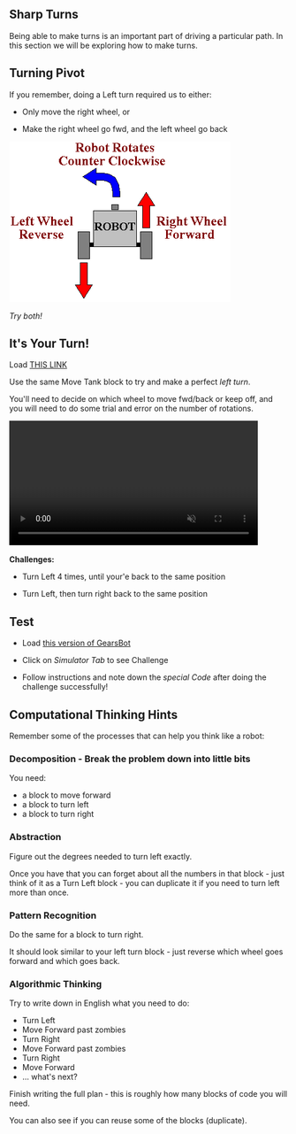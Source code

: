 Sharp Turns
---

Being able to make turns is an important part of driving a particular path.
In this section we will be exploring how to make turns.

## Turning Pivot

If you remember, doing a Left turn required us to either:

- Only move the right wheel, or 

- Make the right wheel go fwd, and the left wheel go back

![](images/left.jpg)

*Try both!*

## It's Your Turn!

Load [THIS LINK](https://gears.aposteriori.com.sg/index.html?worldJSON=https%3A%2F%2Ffiles.aposteriori.com.sg%2Fget%2FM9YRPKGWt7.json&robotJSON=https%3A%2F%2Ffiles.aposteriori.com.sg%2Fget%2F7r9K65arhz.json&filterBlocksJSON=https%3A%2F%2Ffiles.aposteriori.com.sg%2Fget%2Fo22H2evjjT.json)

Use the same Move Tank block to try and make a perfect *left turn*.  

You'll need to decide on which wheel to move fwd/back or keep off, and you will need to do some trial and error on the number of rotations.

<video autoplay muted loop width=450 height="auto">
  <source src="images/codeLeftTurn.mp4" type="video/mp4">
</video>

**Challenges:**

- Turn Left 4 times, until your'e back to the same position

- Turn Left, then turn right back to the same position

## Test 

- Load [this version of GearsBot](https://quirkycort.github.io/gears/public/index.html?worldJSON=https%3A%2F%2Ffiles.aposteriori.com.sg%2Fget%2FMLrEZXWzdo.json&robotJSON=https%3A%2F%2Ffiles.aposteriori.com.sg%2Fget%2F7r9K65arhz.json&filterBlocksJSON=https%3A%2F%2Ffiles.aposteriori.com.sg%2Fget%2Fo22H2evjjT.json&worldScripts=world_challenges)

- Click on *Simulator Tab* to see Challenge

- Follow instructions and note down the *special Code* after doing the challenge successfully!



## Computational Thinking Hints

Remember some of the processes that can help you think like a robot:

### Decomposition - Break the problem down into little bits

You need:

- a block to move forward
- a block to turn left
- a block to turn right

### Abstraction

Figure out the degrees needed to turn left exactly.

Once you have that you can forget about all the numbers in that block - just think of it as a Turn Left block - you can duplicate it if you need to turn left more than once.

### Pattern Recognition

Do the same for a block to turn right. 

It should look similar to your left turn block - just reverse which wheel goes forward and which goes back.

### Algorithmic Thinking

Try to write down in English what you need to do:

- Turn Left
- Move Forward past zombies
- Turn Right
- Move Forward past zombies
- Turn Right
- Move Forward
- ... what's next?

Finish writing the full plan - this is roughly how many blocks of code you will need.

You can also see if you can reuse some of the blocks (duplicate).